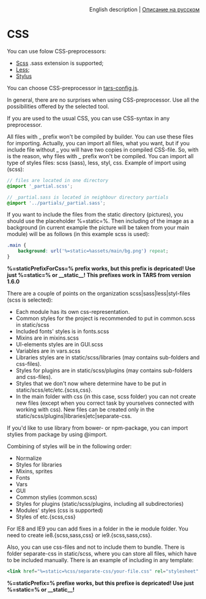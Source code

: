 <p align="right">
English description | <a href="../ru/css-processing.md">Описание на русском</a>
</p>

# CSS

You can use folow CSS-preprocessors:
* [Scss](http://sass-lang.com) .sass extension is supported;
* [Less](http://www.lesscss.ru);
* [Stylus](http://learnboost.github.io/stylus)  

You can choose CSS-preprocessor in [tars-config.js](options.md#csspreprocessor).

In general, there are no surprises when using CSS-preprocessor. Use all the possibilities offered by the selected tool.

If you are used to the usual CSS, you can use CSS-syntax in any preprocessor.

All files with _ prefix won't be compiled by builder. You can use these files for importing. Actually, you can import all files, what you want, but if you include file without _ you will have two copies in compiled CSS-file. So, with is the reason, why files with _ prefix won't be compiled. You can import all type of styles files: scss (sass), less, styl, css.
Example of import using (scss):

```scss
// files are located in one directory
@import '_partial.scss';

// _partial.sass is located in neighbour directory partials
@import '../partials/_partial.sass';
```

If you want to include the files from the static directory (pictures), you should use the placeholder %=static=%. Then including of the image as a background (in current example the picture will be taken from your main module) will be as follows (in this example scss is used):

```scss
.main {
    background: url('%=static=%assets/main/bg.png') repeat;
}
```

**%=staticPrefixForCss=% prefix works, but this prefix is depricated! Use just %=static=% or \_\_static\_\_! This prefixes work in TARS from version 1.6.0**

There are a couple of points on the organization scss|sass|less|styl-files (scss is selected):

* Each module has its own css-representation.
* Common styles for the project is recommended to put in common.scss in static/scss
* Included fonts' styles is in fonts.scss
* Mixins are in mixins.scss
* UI-elements styles are in GUI.scss
* Variables are in vars.scss
* Libraries styles are in static/scss/libraries (may contains sub-folders and css-files).
* Styles for plugins are in static/scss/plugins (may contains sub-folders and css-files).
* Styles that we don't now where determine have to be put in static/scss/etc/etc.{scss,css}.
* In the main folder with css (in this case, scss folder) you can not create new files (except when you correct task by yourselves connected with working with css). New files can be created only in the static/scss/plugins|libraries|etc|separate-css.

If you'd like to use library from bower- or npm-package, you can import stylies from package by using @import.

Combining of styles will be in the following order:
* Normalize
* Styles for libraries
* Mixins, sprites
* Fonts
* Vars
* GUI
* Common stylies (common.scss)
* Styles for plugins (static/scss/plugins, including all subdirectories)
* Modules' styles (css is supported)
* Styles of etc.{scss,css}

For IE8 and IE9 you can add fixes in a folder in the ie module folder. You need to create ie8.{scss,sass,css} or ie9.{scss,sass,css}.

Also, you can use css-files and not to include them to bundle. There is folder separate-css in static/scss, where you can store all files, which have to be included manually. There is an example of including in any template:

```handlebars
<link href="%=static=%css/separate-css/your-file.css" rel="stylesheet" type="text/css">
```

**%=staticPrefix=% prefixe works, but this prefixe is depricated! Use just %=static=% or \_\_static\_\_!**
